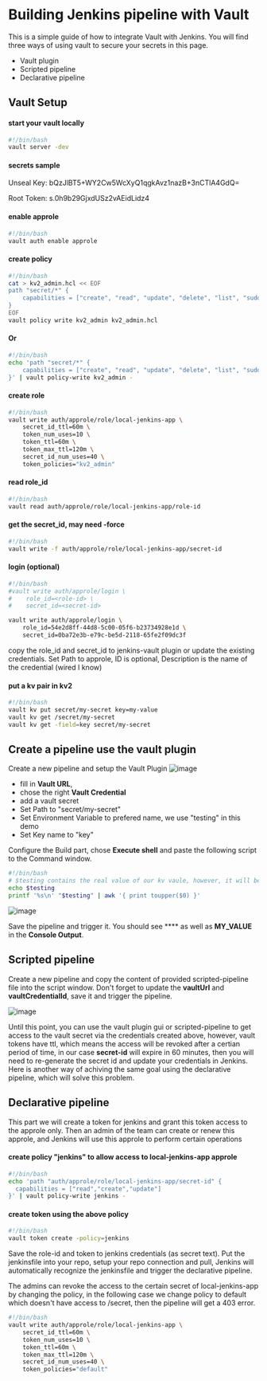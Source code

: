 # Building Jenkins pipeline with Vault

This is a simple guide of how to integrate Vault with Jenkins.
You will find three ways of using vault to secure your secrets in this page.

* Vault plugin
* Scripted pipeline
* Declarative pipeline

## Vault Setup

#### start your vault locally

```bash
#!/bin/bash
vault server -dev
```

#### secrets sample

Unseal Key: bQzJlBT5+WY2Cw5WcXyQ1qgkAvz1nazB+3nCTlA4GdQ=

Root Token: s.0h9b29GjxdUSz2vAEidLidz4

#### enable approle

```bash
#!/bin/bash
vault auth enable approle
```

#### create policy

```bash
#!/bin/bash
cat > kv2_admin.hcl << EOF
path "secret/*" {
    capabilities = ["create", "read", "update", "delete", "list", "sudo"]
}
EOF
vault policy write kv2_admin kv2_admin.hcl
```

#### Or

```bash
#!/bin/bash
echo 'path "secret/*" {
    capabilities = ["create", "read", "update", "delete", "list", "sudo"]
}' | vault policy-write kv2_admin -
```

#### create role

```bash
#!/bin/bash
vault write auth/approle/role/local-jenkins-app \
    secret_id_ttl=60m \
    token_num_uses=10 \
    token_ttl=60m \
    token_max_ttl=120m \
    secret_id_num_uses=40 \
    token_policies="kv2_admin"
```

#### read role_id

```bash
#!/bin/bash
vault read auth/approle/role/local-jenkins-app/role-id
```

#### get the secret_id, may need -force

```bash
#!/bin/bash
vault write -f auth/approle/role/local-jenkins-app/secret-id
```

#### login (optional)

```bash
#!/bin/bash
#vault write auth/approle/login \
#    role_id=<role-id> \
#    secret_id=<secret-id>

vault write auth/approle/login \
    role_id=54e2d8ff-44d8-5c00-05f6-b23734928e1d \
    secret_id=0ba72e3b-e79c-be5d-2118-65fe2f09dc3f
```

copy the role_id and secret_id to jenkins-vault plugin or update the existing credentials. Set Path to approle, ID is optional, Description is the name of the credential (wired I know)

#### put a kv pair in kv2

```bash
#!/bin/bash
vault kv put secret/my-secret key=my-value
vault kv get /secret/my-secret
vault kv get -field=key secret/my-secret
```

## Create a pipeline use the vault plugin

Create a new pipeline and setup the Vault Plugin
![image](images/create-pipeline.png)

* fill in **Vault URL**,
* chose the right **Vault Credential**
* add a vault secret
* Set Path to "secret/my-secret"
* Set Environment Variable to prefered name, we use "testing" in this demo
* Set Key name to "key"

Configure the Build part, chose **Execute shell** and paste the following script to the Command window.

```bash
#!/bin/bash
# $testing contains the real value of our kv vaule, however, it will be masked in the logs, so you will see **** instead of the real vaule. Here we do a hacky way by changing the varible to uppercase to verify that everything works fine.
echo $testing
printf '%s\n' "$testing" | awk '{ print toupper($0) }'
```

![image](images/vault-plugin.png)

Save the pipeline and trigger it. You should see **** as well as **MY_VALUE** in the **Console Output**.

## Scripted pipeline

Create a new pipeline and copy the content of provided scripted-pipeline file into the script window. Don't forget to update the **vaultUrl** and **vaultCredentialId**, save it and trigger the pipeline.

![image](images/scripted-pipeline.png)

Until this point, you can use the vault plugin gui or scripted-pipeline to get access to the vault secret via the credentials created above, however, vault tokens have ttl, which means the access will be revoked after a certian period of time, in our case **secret-id** will expire in 60 minutes, then you will need to re-generate the secret id and update your credentials in Jenkins. Here is another way of achiving the same goal using the declarative pipeline, which will solve this problem.

## Declarative pipeline

This part we will create a token for jenkins and grant this token access to the approle only.
Then an admin of the team can create or renew this approle, and Jenkins will use this approle to perform certain operations

#### create policy "jenkins" to allow access to local-jenkins-app approle

```bash
#!/bin/bash
echo 'path "auth/approle/role/local-jenkins-app/secret-id" {
  capabilities = ["read","create","update"]
}' | vault policy-write jenkins -
```

#### create token using the above policy

```bash
#!/bin/bash
vault token create -policy=jenkins
```

Save the role-id and token to jenkins credentials (as secret text). Put the jenkinsfile into your repo, setup your repo connection and pull, Jenkins will automatically recognize the jenkinsfile and trigger the declarative pipeline.

The admins can revoke the access to the certain secret of local-jenkins-app by changing the policy, in the following case we change policy to default which doesn't have access to /secret, then the pipeline will get a 403 error.

```bash
#!/bin/bash
vault write auth/approle/role/local-jenkins-app \
    secret_id_ttl=60m \
    token_num_uses=10 \
    token_ttl=60m \
    token_max_ttl=120m \
    secret_id_num_uses=40 \
    token_policies="default"
```

